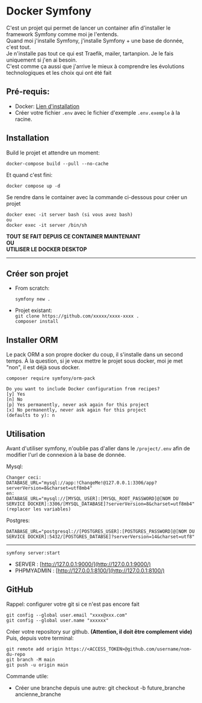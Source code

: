 # Docker Symfony

C'est un projet qui permet de lancer un container afin d'installer le framework Symfony comme moi je l'entends.
<br> Quand moi j'installe Symfony, j'installe Symfony + une base de donnée, c'est tout. 
<br> Je n'installe pas tout ce qui est Traefik, mailer, tartanpion. Je le fais uniquement si j'en ai besoin. 
<br> C'est comme ça aussi que j'arrive le mieux à comprendre les évolutions technologiques et les choix qui ont été fait

## Pré-requis:
- Docker: [Lien d'installation](https://docs.docker.com/compose/install/)
- Créer votre fichier `.env` avec le fichier d'exemple `.env.exemple` à la racine.

## Installation

Build le projet et attendre un moment:

    docker-compose build --pull --no-cache

Et quand c'est fini:

    docker compose up -d

Se rendre dans le container avec la commande ci-dessous pour créer un projet

    docker exec -it server bash (si vous avez bash)
    ou
    docker exec -it server /bin/sh

**TOUT SE FAIT DEPUIS CE CONTAINER MAINTENANT**
<br>**OU**
<br>**UTILISER LE DOCKER DESKTOP**

---
## Créer son projet

- From scratch: 

  `symfony new .`

- Projet existant:
  <br>`git clone https://github.com/xxxxx/xxxx-xxxx .`
  <br>`composer install`

## Installer ORM
Le pack ORM a son propre docker du coup, il s'installe dans un second temps. À la question, si je veux mettre le projet sous docker, moi je met "non", il est déjà sous docker.

    composer require symfony/orm-pack

    Do you want to include Docker configuration from recipes?
    [y] Yes
    [n] No
    [p] Yes permanently, never ask again for this project
    [x] No permanently, never ask again for this project
    (defaults to y): n


## Utilisation
Avant d'utiliser symfony, n'oublie pas d'aller dans le `/project/.env` afin de modifier l'url de connexion à la base de donnée.

Mysql:

    Changer ceci:
    DATABASE_URL="mysql://app:!ChangeMe!@127.0.0.1:3306/app?serverVersion=8&charset=utf8mb4"    
    en:
    DATABASE_URL="mysql://[MYSQL_USER]:[MYSQL_ROOT_PASSWORD]@[NOM DU SERVICE DOCKER]:3306/[MYSQL_DATABASE]?serverVersion=8&charset=utf8mb4"
    (replacer les variables)

Postgres:

    DATABASE_URL="postgresql://[POSTGRES_USER]:[POSTGRES_PASSWORD]@[NOM DU SERVICE DOCKER]:5432/[POSTGRES_DATABSE]?serverVersion=14&charset=utf8"

---
    symfony server:start    

- SERVER : [http://127.0.0.1:9000/](http://127.0.0.1:9000/)
- PHPMYADMIN : [http://127.0.0.1:8100/](http://127.0.0.1:8100/)

## GitHub

Rappel: configurer votre git si ce n'est pas encore fait

    git config --global user.email "xxxx@xxx.com"
    git config --global user.name "xxxxxx"

Créer votre repository sur github. **(Attention, il doit être complement vide)**
<br> Puis, depuis votre terminal:

    git remote add origin https://<ACCESS_TOKEN>@github.com/username/nom-du-repo
    git branch -M main
    git push -u origin main

Commande utile:
* Créer une branche depuis une autre: git checkout -b future_branche ancienne_branche
